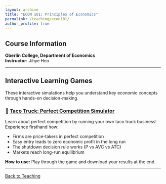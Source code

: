 ```yaml
---
layout: archive
title: "ECON 101: Principles of Economics"
permalink: /teaching/econ101/
author_profile: true
---
```


## Course Information
**Oberlin College, Department of Economics**  
**Instructor:** Jihye Heo

---

## Interactive Learning Games

These interactive simulations help you understand key economic concepts through hands-on decision-making.

### 🌮 [Taco Truck: Perfect Competition Simulator](games/taco-truck-game.html)
Learn about perfect competition by running your own taco truck business! Experience firsthand how:
- Firms are price-takers in perfect competition
- Easy entry leads to zero economic profit in the long run
- The shutdown decision rule works (P vs AVC vs ATC)
- Markets reach long-run equilibrium

**How to use:** Play through the game and download your results at the end.

---


[Back to Teaching](/teaching/)